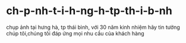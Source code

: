 # ch-p-nh-t-i-h-ng-h-tp-th-i-b-nh
chụp ảnh tại hưng hà, tp thái bình, với 30 năm kinh nhiệm hãy tin tưởng chúp tôi,chúng tôi đáp ứng mọi nhu cầu của khách hàng
